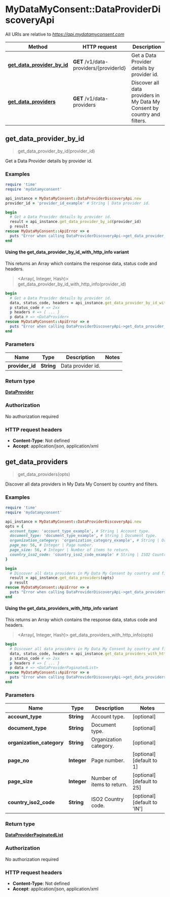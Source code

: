 # MyDataMyConsent::DataProviderDiscoveryApi

All URIs are relative to *https://api.mydatamyconsent.com*

| Method | HTTP request | Description |
| ------ | ------------ | ----------- |
| [**get_data_provider_by_id**](DataProviderDiscoveryApi.md#get_data_provider_by_id) | **GET** /v1/data-providers/{providerId} | Get a Data Provider details by provider id. |
| [**get_data_providers**](DataProviderDiscoveryApi.md#get_data_providers) | **GET** /v1/data-providers | Discover all data providers in My Data My Consent by country and filters. |


## get_data_provider_by_id

> <DataProvider> get_data_provider_by_id(provider_id)

Get a Data Provider details by provider id.

### Examples

```ruby
require 'time'
require 'mydatamyconsent'

api_instance = MyDataMyConsent::DataProviderDiscoveryApi.new
provider_id = 'provider_id_example' # String | Data provider id.

begin
  # Get a Data Provider details by provider id.
  result = api_instance.get_data_provider_by_id(provider_id)
  p result
rescue MyDataMyConsent::ApiError => e
  puts "Error when calling DataProviderDiscoveryApi->get_data_provider_by_id: #{e}"
end
```

#### Using the get_data_provider_by_id_with_http_info variant

This returns an Array which contains the response data, status code and headers.

> <Array(<DataProvider>, Integer, Hash)> get_data_provider_by_id_with_http_info(provider_id)

```ruby
begin
  # Get a Data Provider details by provider id.
  data, status_code, headers = api_instance.get_data_provider_by_id_with_http_info(provider_id)
  p status_code # => 2xx
  p headers # => { ... }
  p data # => <DataProvider>
rescue MyDataMyConsent::ApiError => e
  puts "Error when calling DataProviderDiscoveryApi->get_data_provider_by_id_with_http_info: #{e}"
end
```

### Parameters

| Name | Type | Description | Notes |
| ---- | ---- | ----------- | ----- |
| **provider_id** | **String** | Data provider id. |  |

### Return type

[**DataProvider**](DataProvider.md)

### Authorization

No authorization required

### HTTP request headers

- **Content-Type**: Not defined
- **Accept**: application/json, application/xml


## get_data_providers

> <DataProviderPaginatedList> get_data_providers(opts)

Discover all data providers in My Data My Consent by country and filters.

### Examples

```ruby
require 'time'
require 'mydatamyconsent'

api_instance = MyDataMyConsent::DataProviderDiscoveryApi.new
opts = {
  account_type: 'account_type_example', # String | Account type.
  document_type: 'document_type_example', # String | Document type.
  organization_category: 'organization_category_example', # String | Organization category.
  page_no: 56, # Integer | Page number.
  page_size: 56, # Integer | Number of items to return.
  country_iso2_code: 'country_iso2_code_example' # String | ISO2 Country code.
}

begin
  # Discover all data providers in My Data My Consent by country and filters.
  result = api_instance.get_data_providers(opts)
  p result
rescue MyDataMyConsent::ApiError => e
  puts "Error when calling DataProviderDiscoveryApi->get_data_providers: #{e}"
end
```

#### Using the get_data_providers_with_http_info variant

This returns an Array which contains the response data, status code and headers.

> <Array(<DataProviderPaginatedList>, Integer, Hash)> get_data_providers_with_http_info(opts)

```ruby
begin
  # Discover all data providers in My Data My Consent by country and filters.
  data, status_code, headers = api_instance.get_data_providers_with_http_info(opts)
  p status_code # => 2xx
  p headers # => { ... }
  p data # => <DataProviderPaginatedList>
rescue MyDataMyConsent::ApiError => e
  puts "Error when calling DataProviderDiscoveryApi->get_data_providers_with_http_info: #{e}"
end
```

### Parameters

| Name | Type | Description | Notes |
| ---- | ---- | ----------- | ----- |
| **account_type** | **String** | Account type. | [optional] |
| **document_type** | **String** | Document type. | [optional] |
| **organization_category** | **String** | Organization category. | [optional] |
| **page_no** | **Integer** | Page number. | [optional][default to 1] |
| **page_size** | **Integer** | Number of items to return. | [optional][default to 25] |
| **country_iso2_code** | **String** | ISO2 Country code. | [optional][default to &#39;IN&#39;] |

### Return type

[**DataProviderPaginatedList**](DataProviderPaginatedList.md)

### Authorization

No authorization required

### HTTP request headers

- **Content-Type**: Not defined
- **Accept**: application/json, application/xml

